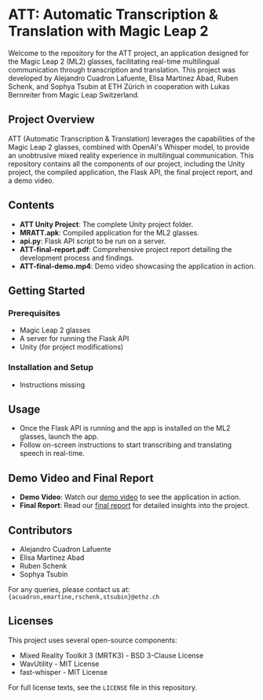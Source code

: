 # ATT: Automatic Transcription & Translation with Magic Leap 2

Welcome to the repository for the ATT project, an application designed for the Magic Leap 2 (ML2) glasses, facilitating real-time multilingual communication through transcription and translation. This project was developed by Alejandro Cuadron Lafuente, Elisa Martinez Abad, Ruben Schenk, and Sophya Tsubin at ETH Zürich in cooperation with Lukas Bernreiter from Magic Leap Switzerland.

## Project Overview

ATT (Automatic Transcription & Translation) leverages the capabilities of the Magic Leap 2 glasses, combined with OpenAI's Whisper model, to provide an unobtrusive mixed reality experience in multilingual communication. This repository contains all the components of our project, including the Unity project, the compiled application, the Flask API, the final project report, and a demo video.

## Contents

- **ATT Unity Project**: The complete Unity project folder.
- **MRATT.apk**: Compiled application for the ML2 glasses.
- **api.py**: Flask API script to be run on a server.
- **ATT-final-report.pdf**: Comprehensive project report detailing the development process and findings.
- **ATT-final-demo.mp4**: Demo video showcasing the application in action.

## Getting Started

### Prerequisites

- Magic Leap 2 glasses
- A server for running the Flask API
- Unity (for project modifications)

### Installation and Setup

- Instructions missing

## Usage

- Once the Flask API is running and the app is installed on the ML2 glasses, launch the app.
- Follow on-screen instructions to start transcribing and translating speech in real-time.

## Demo Video and Final Report

- **Demo Video**: Watch our [demo video](link-missing) to see the application in action.
- **Final Report**: Read our [final report](link-missing) for detailed insights into the project.

## Contributors

- Alejandro Cuadron Lafuente
- Elisa Martinez Abad
- Ruben Schenk
- Sophya Tsubin

For any queries, please contact us at: `{acuadron,emartine,rschenk,stsubin}@ethz.ch`

## Licenses

This project uses several open-source components:

- Mixed Reality Toolkit 3 (MRTK3) - BSD 3-Clause License
- WavUtility - MIT License
- fast-whisper - MIT License

For full license texts, see the `LICENSE` file in this repository.
